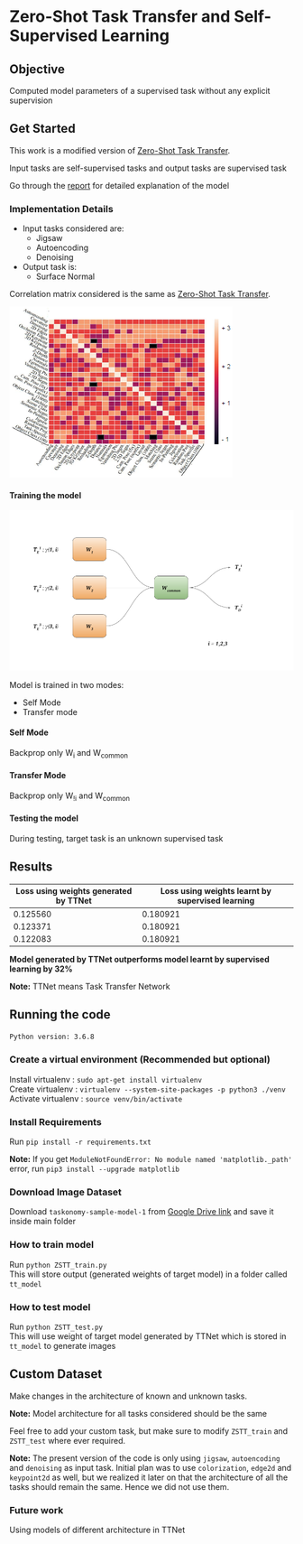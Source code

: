 # Zero-Shot Task Transfer and Self-Supervised Learning

## Objective
Computed model parameters of a supervised task without any explicit supervision

## Get Started
This work is a modified version of [Zero-Shot Task Transfer](https://openaccess.thecvf.com/content_CVPR_2019/papers/Pal_Zero-Shot_Task_Transfer_CVPR_2019_paper.pdf).

Input tasks are self-supervised tasks and output tasks are supervised task

Go through the [report](https://github.com/sagarjinde/Zero-Shot-Task-Transfer-and-Self-Supervised-Learning/blob/master/report.pdf) for detailed explanation of the model

### Implementation Details
- Input tasks considered are:
	- Jigsaw
	- Autoencoding
	- Denoising
- Output task is:
	- Surface Normal

Correlation matrix considered is the same as [Zero-Shot Task Transfer](https://openaccess.thecvf.com/content_CVPR_2019/papers/Pal_Zero-Shot_Task_Transfer_CVPR_2019_paper.pdf).

![correlation matrix](https://github.com/sagarjinde/Zero-Shot-Task-Transfer-and-Self-Supervised-Learning/blob/master/figs/correlation_matrix.png)

#### Training the model

![train mode](https://github.com/sagarjinde/Zero-Shot-Task-Transfer-and-Self-Supervised-Learning/blob/master/figs/train_model.png)

Model is trained in two modes:
- Self Mode
- Transfer mode

#### Self Mode
Backprop only W<sub>i</sub> and W<sub>common</sub>

#### Transfer Mode
Backprop only W<sub>!i</sub> and W<sub>common</sub>

#### Testing the model
During testing, target task is an unknown supervised task

## Results

| Loss using weights generated by TTNet | Loss using weights learnt by supervised learning |
| --- | --- |
| 0.125560 | 0.180921 |
| 0.123371 | 0.180921 | 
| 0.122083 | 0.180921 |

**Model generated by TTNet outperforms model learnt by supervised learning by 32%**

**Note:** TTNet means Task Transfer Network

## Running the code

`Python version: 3.6.8`

### Create a virtual environment (Recommended but optional)
Install virtualenv  : `sudo apt-get install virtualenv` </br>
Create virtualenv   : `virtualenv --system-site-packages -p python3 ./venv` </br>
Activate virtualenv : `source venv/bin/activate` </br>

### Install Requirements
Run `pip install -r requirements.txt`

**Note:** If you get `ModuleNotFoundError: No module named 'matplotlib._path'` error, run `pip3 install --upgrade matplotlib`

### Download Image Dataset
Download `taskonomy-sample-model-1` from [Google Drive link]() and save it inside main folder

### How to train model
Run `python ZSTT_train.py` </br>
This will store output (generated weights of target model) in a folder called `tt_model`

### How to test model
Run `python ZSTT_test.py` </br>
This will use weight of target model generated by TTNet which is stored in `tt_model` to generate images

## Custom Dataset

Make changes in the architecture of known and unknown tasks.

**Note:** Model architecture for all tasks considered should be the same 

Feel free to add your custom task, but make sure to modify `ZSTT_train` and `ZSTT_test` where ever required.

**Note:** The present version of the code is only using `jigsaw`, `autoencoding` and `denoising` as input task. Initial plan was to use `colorization`, `edge2d` and 
`keypoint2d` as well, but we realized it later on that the architecture of all the tasks should remain the same. Hence we did not use them.

### Future work
Using models of different architecture in TTNet